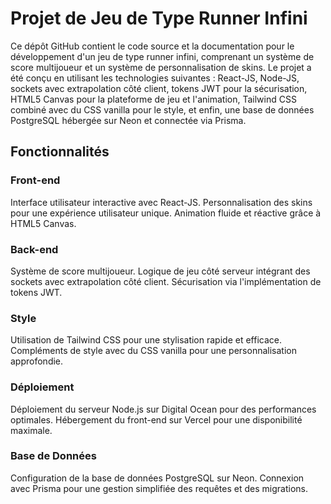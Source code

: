 # Projet de Jeu de Type Runner Infini

Ce dépôt GitHub contient le code source et la documentation pour le développement d'un jeu de type runner infini, comprenant un système de score multijoueur et un système de personnalisation de skins. Le projet a été conçu en utilisant les technologies suivantes : React-JS, Node-JS, sockets avec extrapolation côté client, tokens JWT pour la sécurisation, HTML5 Canvas pour la plateforme de jeu et l'animation, Tailwind CSS combiné avec du CSS vanilla pour le style, et enfin, une base de données PostgreSQL hébergée sur Neon et connectée via Prisma.


## Fonctionnalités

### Front-end

Interface utilisateur interactive avec React-JS.
Personnalisation des skins pour une expérience utilisateur unique.
Animation fluide et réactive grâce à HTML5 Canvas.

### Back-end

Système de score multijoueur.
Logique de jeu côté serveur intégrant des sockets avec extrapolation côté client.
Sécurisation via l'implémentation de tokens JWT.

### Style

Utilisation de Tailwind CSS pour une stylisation rapide et efficace.
Compléments de style avec du CSS vanilla pour une personnalisation approfondie.

### Déploiement

Déploiement du serveur Node.js sur Digital Ocean pour des performances optimales.
Hébergement du front-end sur Vercel pour une disponibilité maximale.

### Base de Données

Configuration de la base de données PostgreSQL sur Neon.
Connexion avec Prisma pour une gestion simplifiée des requêtes et des migrations.

